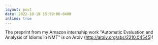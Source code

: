 ```yaml
---
layout: post
date: 2022-10-18 15:59:00-0400
inline: true
---
```


The preprint from my Amazon internship work
"Automatic Evaluation and Analysis of Idioms in NMT" 
is on Arxiv (http://arxiv.org/abs/2210.04545)!